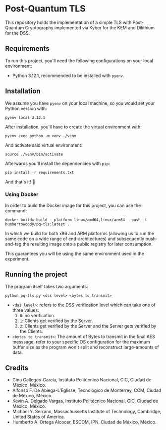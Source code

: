 # Post-Quantum TLS

This repository holds the implementation of a simple TLS with Post-Quantum
Cryptography implemented via Kyber for the KEM and Dilithium for the DSS.

## Requirements

To run this project, you'll need the following configurations on your local
environment:

- Python 3.12.1, recommended to be installed with `pyenv`.

## Installation

We assume you have `pyenv` on your local machine, so you would set your Python
version with:

``` 
pyenv local 3.12.1
```

After installation, you'll have to create the virtual environment with:

``` 
pyenv exec python -m venv ./venv
```

And activate said virtual environment:

```
source ./venv/bin/activate
```

Afterwards you'll install the dependencies with `pip`:

```
pip install -r requirements.txt
```

And that's it! :tada:

### Using Docker

In order to build the Docker image for this project, you can use the command:

```
docker buildx build --platform linux/amd64,linux/arm64 --push -t humbertowoody/pq-tls:latest .
```

In which we build for both x86 and ARM platforms (allowing us to run the same
code on a wide range of end-architectures) and subsequently push-and-tag the
resulting image onto a public registry for later consumption.

This guarantees you will be using the same environment used in the experiment.

## Running the project

The program itself takes two arguments:

```
python pq-tls.py <dss level> <bytes to transmit>
```

- `<dss level>`: refers to the DSS verification level which can take one of
  three values:
  1. `0`: no verification.
  2. `1`: Clients get verified by the Server.
  3. `2`: Clients get verified by the Server and the Server gets verified by the Clients.
- `<bytes to transmit>`: The amount of Bytes to transmit in the final AES messsage, refer
  to your specific OS configuration for the maximum buffer size as the program won't
  split and reconstruct large-amounts of data.

## Credits

- Gina Gallegos-García, Instituto Politécnico Nacional, CIC, Ciudad de México, México.
- Alfonso F. De Abiega-L’Eglisse, Tecnológico de Monterrey, CCM, Ciudad de México, México.
- Kevin A. Delgado Vargas, Instituto Politécnico Nacional, CIC, Ciudad de México, México.
- Michael Y. Serrano, Massachussetts Institute of Technology, Cambridge, United States of America.
- Humberto A. Ortega Alcocer, ESCOM, IPN, Ciudad de México, México.
